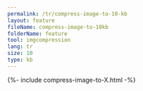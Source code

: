 ```yaml
---
permalink: /tr/compress-image-to-10-kb
layout: feature
fileName: compress-image-to-10kb
folderName: feature
tool: imgcompression
lang: tr
size: 10
type: kb
---
```


{%- include compress-image-to-X.html -%}
